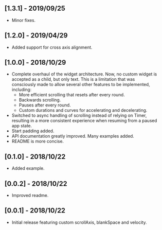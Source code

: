 ## [1.3.1] - 2019/09/25

* Minor fixes.

## [1.2.0] - 2019/04/29

* Added support for cross axis alignment.

## [1.0.0] - 2018/10/29

* Complete overhaul of the widget architecture. Now, no custom widget is
  accepted as a child, but only text. This is a limitation that was consciously
  made to allow several other features to be implemented, including:
  * More efficient scrolling that resets after every round.
  * Backwards scrolling.
  * Pauses after every round.
  * Custom durations and curves for accelerating and decelerating.
* Switched to async handling of scrolling instead of relying on Timer,
  resulting in a more consistent experience when resuming from a paused app
  state.
* Start padding added.
* API documentation greatly improved. Many examples added.
* README is more concise.

## [0.1.0] - 2018/10/22

* Added example.

## [0.0.2] - 2018/10/22

* Improved readme.

## [0.0.1] - 2018/10/22

* Initial release featuring custom scrollAxis, blankSpace and velocity.

